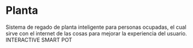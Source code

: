 # Planta
Sistema de regado de planta inteligente para personas ocupadas, el cual sirve con el internet de las cosas para mejorar la experiencia del usuario. INTERACTIVE SMART POT

